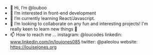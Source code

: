 - 👋 Hi, I’m @louboo
- 👀 I’m interested in front-end development
- 🌱 I’m currently learning React/Javascript. 
- 💞️ I’m looking to collaborate on any fun and interesting projects! I'm really keen to learn new things 🐙
- 📫 How to reach me ... instagram: @loucodes
                         linkedin: www.linkedin.com/in/loujones085
                         twitter: @paleolou
                         website: https://louisejones.org
 
<!---
louboo/louboo is a ✨ special ✨ repository because its `README.md` (this file) appears on your GitHub profile.
You can click the Preview link to take a look at your changes.
--->
